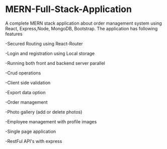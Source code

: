 # MERN-Full-Stack-Application
A complete MERN stack application about order management system using React, Express,Node, MongoDB, Bootstrap.
The application has following features  

-Secured Routing using React-Router

-Login and registration using Local storage

-Running both front and backend server parallel

-Crud operations

-Client side validation

-Export data option

-Order management

-Photo gallery (add or delete photos)

-Employee management with profile images

-Single page application

-RestFul API's with express
